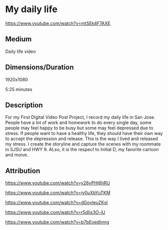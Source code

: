# My daily life

https://www.youtube.com/watch?v=mtSEk4F7AXE

## Medium 

Daily life video 

## Dimensions/Duration 

1920x1080

5:25 minutes

## Description 

For my First Digital Video Post Project, I record my daily life in San Jose. People have a lot of work and homework to do every single day, some people may feel happy to be busy but some may feel depressed due to stress. If people want to have a healthy life, they should have their own way to accept the depression and release. This is the way I lived and released my stress. I create the storyline and capture the scenes with my roommate in SJSU and HWY 9. ALso, it is the respect to Initial D, my favorite cartoon and moive.


## Attribution

https://www.youtube.com/watch?v=y26yPHj6hRU

https://www.youtube.com/watch?v=iy0uXbYuTKM

https://www.youtube.com/watch?v=dGoyleuZKsI

https://www.youtube.com/watch?v=r5dIix3O-iU

https://www.youtube.com/watch?v=b7bEoedIrmg
